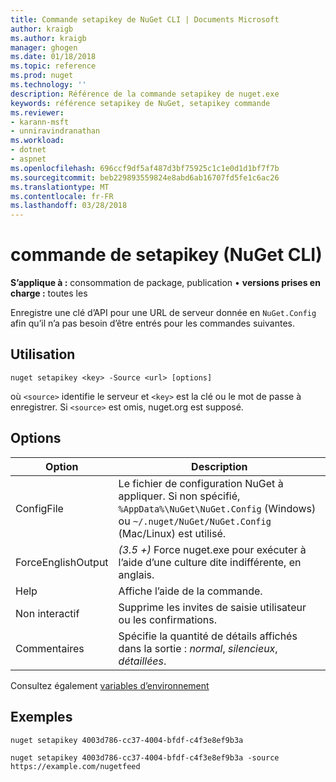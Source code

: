 ```yaml
---
title: Commande setapikey de NuGet CLI | Documents Microsoft
author: kraigb
ms.author: kraigb
manager: ghogen
ms.date: 01/18/2018
ms.topic: reference
ms.prod: nuget
ms.technology: ''
description: Référence de la commande setapikey de nuget.exe
keywords: référence setapikey de NuGet, setapikey commande
ms.reviewer:
- karann-msft
- unniravindranathan
ms.workload:
- dotnet
- aspnet
ms.openlocfilehash: 696ccf9df5af487d3bf75925c1c1e0d1d1bf7f7b
ms.sourcegitcommit: beb229893559824e8abd6ab16707fd5fe1c6ac26
ms.translationtype: MT
ms.contentlocale: fr-FR
ms.lasthandoff: 03/28/2018
---
```

# <a name="setapikey-command-nuget-cli"></a>commande de setapikey (NuGet CLI)

**S’applique à :** consommation de package, publication &bullet; **versions prises en charge :** toutes les

Enregistre une clé d’API pour une URL de serveur donnée en `NuGet.Config` afin qu’il n’a pas besoin d’être entrés pour les commandes suivantes.

## <a name="usage"></a>Utilisation

```cli
nuget setapikey <key> -Source <url> [options]
```

où `<source>` identifie le serveur et `<key>` est la clé ou le mot de passe à enregistrer. Si `<source>` est omis, nuget.org est supposé.

## <a name="options"></a>Options

| Option | Description |
| --- | --- |
| ConfigFile | Le fichier de configuration NuGet à appliquer. Si non spécifié, `%AppData%\NuGet\NuGet.Config` (Windows) ou `~/.nuget/NuGet/NuGet.Config` (Mac/Linux) est utilisé.|
| ForceEnglishOutput | *(3.5 +)*  Force nuget.exe pour exécuter à l’aide d’une culture dite indifférente, en anglais. |
| Help | Affiche l’aide de la commande. |
| Non interactif | Supprime les invites de saisie utilisateur ou les confirmations. |
| Commentaires | Spécifie la quantité de détails affichés dans la sortie : *normal*, *silencieux*, *détaillées*. |

Consultez également [variables d’environnement](cli-ref-environment-variables.md)

## <a name="examples"></a>Exemples

```cli
nuget setapikey 4003d786-cc37-4004-bfdf-c4f3e8ef9b3a

nuget setapikey 4003d786-cc37-4004-bfdf-c4f3e8ef9b3a -source https://example.com/nugetfeed
```

